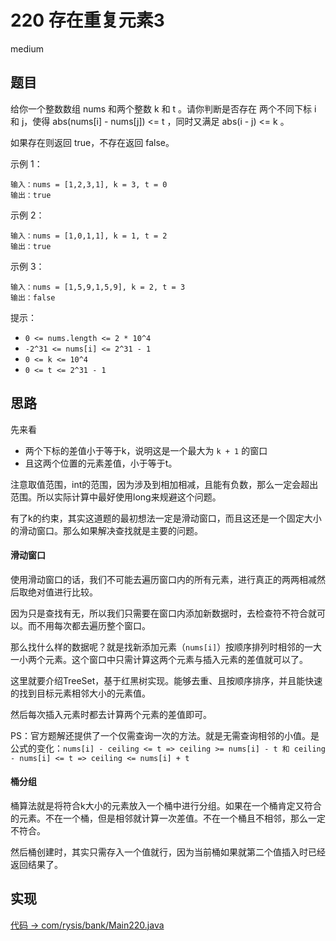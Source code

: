 # 220 存在重复元素3

medium

## 题目

给你一个整数数组 nums 和两个整数 k 和 t 。请你判断是否存在 两个不同下标 i 和 j，使得 abs(nums[i] - nums[j]) <= t ，同时又满足 abs(i - j) <= k 。

如果存在则返回 true，不存在返回 false。

示例 1：
```
输入：nums = [1,2,3,1], k = 3, t = 0
输出：true
```
示例 2：
```
输入：nums = [1,0,1,1], k = 1, t = 2
输出：true
```
示例 3：
```
输入：nums = [1,5,9,1,5,9], k = 2, t = 3
输出：false
```

提示：

- `0 <= nums.length <= 2 * 10^4`
- `-2^31 <= nums[i] <= 2^31 - 1`
- `0 <= k <= 10^4`
- `0 <= t <= 2^31 - 1`

## 思路

先来看
- 两个下标的差值小于等于k，说明这是一个最大为 `k + 1` 的窗口
- 且这两个位置的元素差值，小于等于t。

注意取值范围，int的范围，因为涉及到相加相减，且能有负数，那么一定会超出范围。所以实际计算中最好使用long来规避这个问题。

有了k的约束，其实这道题的最初想法一定是滑动窗口，而且这还是一个固定大小的滑动窗口。那么如果解决查找就是主要的问题。

#### 滑动窗口

使用滑动窗口的话，我们不可能去遍历窗口内的所有元素，进行真正的两两相减然后取绝对值进行比较。

因为只是查找有无，所以我们只需要在窗口内添加新数据时，去检查符不符合就可以。而不用每次都去遍历整个窗口。

那么找什么样的数据呢？就是找新添加元素（`nums[i]`）按顺序排列时相邻的一大一小两个元素。这个窗口中只需计算这两个元素与插入元素的差值就可以了。

这里就要介绍TreeSet，基于红黑树实现。能够去重、且按顺序排序，并且能快速的找到目标元素相邻大小的元素值。

然后每次插入元素时都去计算两个元素的差值即可。

PS：官方题解还提供了一个仅需查询一次的方法。就是无需查询相邻的小值。是公式的变化：`nums[i] - ceiling <= t => ceiling >= nums[i] - t 和 ceiling - nums[i] <= t => ceiling <= nums[i] + t`

#### 桶分组

桶算法就是将符合k大小的元素放入一个桶中进行分组。如果在一个桶肯定又符合的元素。不在一个桶，但是相邻就计算一次差值。不在一个桶且不相邻，那么一定不符合。

然后桶创建时，其实只需存入一个值就行，因为当前桶如果就第二个值插入时已经返回结果了。


## 实现

[代码 -> com/rysis/bank/Main220.java](../../src/com/rysis/bank/Main220.java)